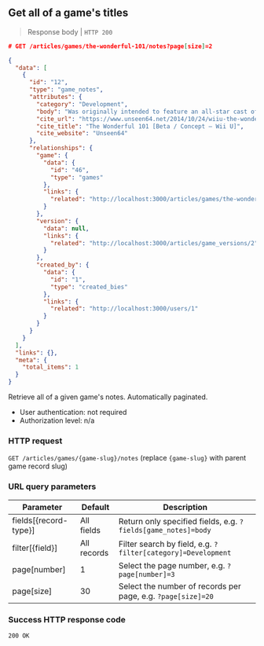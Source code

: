## Get all of a game's titles

> Response body | `HTTP 200`

```JSON
# GET /articles/games/the-wonderful-101/notes?page[size]=2

{
  "data": [
    {
      "id": "12",
      "type": "game_notes",
      "attributes": {
        "category": "Development",
        "body": "Was originally intended to feature an all-star cast of Nintendo characters.",
        "cite_url": "https://www.unseen64.net/2014/10/24/wiiu-the-wonderful-101-beta-development",
        "cite_title": "The Wonderful 101 [Beta / Concept – Wii U]",
        "cite_website": "Unseen64"
      },
      "relationships": {
        "game": {
          "data": {
            "id": "46",
            "type": "games"
          },
          "links": {
            "related": "http://localhost:3000/articles/games/the-wonderful-101"
          }
        },
        "version": {
          "data": null,
          "links": {
            "related": "http://localhost:3000/articles/game_versions/2"
          }
        },
        "created_by": {
          "data": {
            "id": "1",
            "type": "created_bies"
          },
          "links": {
            "related": "http://localhost:3000/users/1"
          }
        }
      }
    }
  ],
  "links": {},
  "meta": {
    "total_items": 1
  }
}
```

Retrieve all of a given game's notes. Automatically paginated.

* User authentication: not required
* Authorization level: n/a

### HTTP request

`GET /articles/games/{game-slug}/notes` (replace `{game-slug}` with parent game record slug)

### URL query parameters

Parameter | Default | Description
--------- | ------- | -----------
fields[{record-type}] | All fields | Return only specified fields, e.g. `?fields[game_notes]=body`
filter[{field}] | All records | Filter search by field, e.g. `?filter[category]=Development`
page[number] | 1 | Select the page number, e.g. `?page[number]=3`
page[size] | 30 | Select the number of records per page, e.g. `?page[size]=20`

### Success HTTP response code

`200 OK`

